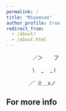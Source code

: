 ```yaml
---
permalink: /
title: "Miaomiao"
author_profile: true
redirect_from: 
  - /about/
  - /about.html
---
```



       
　　　　　／＞　　フ
     
　　　　　\ 　_　 _ l

　 　　　／` ミ＿xノ



For more info
------

